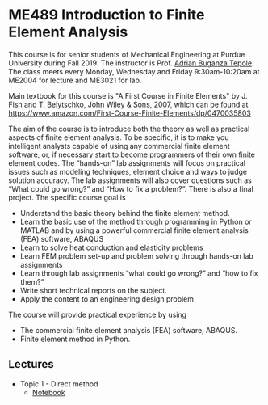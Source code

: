 # ME489 Introduction to Finite Element Analysis

This course is for senior students of Mechanical Engineering at Purdue University during Fall 2019.
The instructor is Prof. [Adrian Buganza Tepole](https://engineering.purdue.edu/buganzalab/).
The class meets every Monday, Wednesday and Friday 9:30am-10:20am at ME2004 for lecture and ME3021 for lab.

Main textbook for this course is "A First Course in Finite Elements" by J. Fish and T. Belytschko, John Wiley & Sons, 2007, which can be found at https://www.amazon.com/First-Course-Finite-Elements/dp/0470035803

The aim of the course is to introduce both the theory as well as practical aspects of finite element analysis. To be specific, it is to make you intelligent analysts capable of using any commercial finite element software, or, if necessary start to become programmers of their own finite element codes. The “hands-on” lab assignments will focus on practical issues such as modeling techniques, element choice and ways to judge solution accuracy. The lab assignments will also cover questions such as “What could go wrong?” and “How to fix a problem?”. There is also a final project. The specific course goal is

+ Understand the basic theory behind the finite element method.
+ Learn the basic use of the method through programming in Python or MATLAB and by using a powerful commercial finite element analysis (FEA) software, ABAQUS
+ Learn to solve heat conduction and elasticity problems
+ Learn FEM problem set-up and problem solving through hands-on lab assignments
+ Learn through lab assignments “what could go wrong?” and “how to fix them?”
+ Write short technical reports on the subject.
+ Apply the content to an engineering design problem

The course will provide practical experience by using
+ The commercial finite element analysis (FEA) software, ABAQUS.
+ Finite element method in Python.

## Lectures

+ Topic 1 - Direct method
  - [Notebook](codes/handout_01.ipynb)
